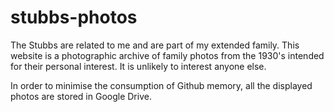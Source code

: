 # stubbs-photos

The Stubbs are related to me and are part of my extended family.  This website is a photographic archive of family photos from the 1930's intended for their personal interest.  It is unlikely to interest anyone else.

In order to minimise the consumption of Github memory, all the displayed photos are stored in Google Drive.
